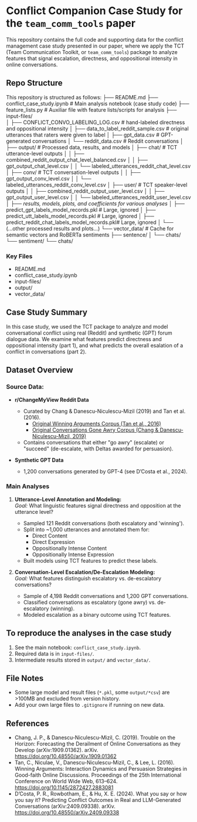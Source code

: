 # Conflict Companion Case Study for the `team_comm_tools` paper

This repository contains the full code and supporting data for the conflict management case study presented in our paper, where we apply the TCT (Team Communication Toolkit, or `team_comm_tools`) package to analyze features that signal escalation, directness, and oppositional intensity in online conversations.

## Repo Structure
This repository is structured as follows:
├── README.md
├── conflict_case_study.ipynb         # Main analysis notebook (case study code)
├── feature_lists.py                  # Auxiliar file with feature lists/scripts for analysis
├── input-files/                      
│   ├── CONFLICT_CONVO_LABELING_LOG.csv # hand-labeled directness and oppositional intensity
│   ├── data_to_label_reddit_sample.csv # original utterances that raters were given to label
│   ├── gpt_data.csv # GPT-generated conversations
│   └── reddit_data.csv # Reddit conversations
│   
├── output/ # Processed data, results, and models
│   ├── chat/ # TCT utterance-level outputs
│   │   ├── combined_reddit_output_chat_level_balanced.csv
│   │   ├── gpt_output_chat_level.csv
│   │   └── labeled_utterances_reddit_chat_level.csv
│   ├── conv/ # TCT conversation-level outputs
│   │   ├── gpt_output_conv_level.csv
│   │   └── labeled_utterances_reddit_conv_level.csv
│   ├── user/ # TCT speaker-level outputs
│   │   ├── combined_reddit_output_user_level.csv
│   │   ├── gpt_output_user_level.csv
│   │   └── labeled_utterances_reddit_user_level.csv
│   ├── *results, models, plots, and coefficients for various analyses*
│   ├── predict_gpt_labels_model_records.pkl        # Large, ignored
│   ├── predict_utt_labels_model_records.pkl        # Large, ignored
│   ├── predict_reddit_chat_labels_model_records.pkl# Large, ignored
│   └── (...other processed results and plots...)
└── vector_data/ # Cache for semantic vectors and RoBERTa sentiments
    ├── sentence/
    │   └── chats/
    └── sentiment/
        └── chats/


### Key Files

- README.md
- conflict_case_study.ipynb 
- input-files/         
- output/             
- vector_data/         

## Case Study Summary

In this case study, we used the TCT package to analyze and model conversational conflict using real (Reddit) and synthetic (GPT) forum dialogue data. We examine what features predict directness and oppositional intensity (part 1), and what predicts the overall esalation of a conflict in conversations (part 2).

## Dataset Overview

### Source Data:

- **r/ChangeMyView Reddit Data**  
  - Curated by Chang & Danescu-Niculescu-Mizil (2019) and Tan et al. (2016).
    - [Original Winning Arguments Corpus (Tan et al., 2016)](https://convokit.cornell.edu/documentation/winning.html)
    - [Original Conversations Gone Awry Corpus (Chang & Danescu-Niculescu-Mizil, 2019)](https://convokit.cornell.edu/documentation/awry_cmv.html)
  - Contains conversations that either "go awry" (escalate) or "succeed" (de-escalate, with Deltas awarded for persuasion).

- **Synthetic GPT Data**  
  - 1,200 conversations generated by GPT-4 (see D’Costa et al., 2024).

### Main Analyses

1. **Utterance-Level Annotation and Modeling:**  
   *Goal:* What linguistic features signal directness and opposition at the utterance level?  
   - Sampled 121 Reddit conversations (both escalatory and 'winning').
   - Split into ~1,000 utterances and annotated them for:
     - Direct Content
     - Direct Expression
     - Oppositionally Intense Content
     - Oppositionally Intense Expression
   - Built models using TCT features to predict these labels.

2. **Conversation-Level Escalation/De-Escalation Modeling:**  
   *Goal:* What features distinguish escalatory vs. de-escalatory conversations?  
   - Sample of 4,198 Reddit conversations and 1,200 GPT conversations.
   - Classified conversations as escalatory (gone awry) vs. de-escalatory (winning).
   - Modeled escalation as a binary outcome using TCT features.

## To reproduce the analyses in the case study

  1. See the main notebook: `conflict_case_study.ipynb`.
  2. Required data is in `input-files/`.
  3. Intermediate results stored in `output/` and `vector_data/`.

## File Notes

- Some large model and result files (`*.pkl`, some `output/*csv`) are >100MB and excluded from version history.
- Add your own large files to `.gitignore` if running on new data.

## References

- Chang, J. P., & Danescu-Niculescu-Mizil, C. (2019). Trouble on the Horizon: Forecasting the Derailment of Online Conversations as they Develop (arXiv:1909.01362). arXiv. https://doi.org/10.48550/arXiv.1909.01362
- Tan, C., Niculae, V., Danescu-Niculescu-Mizil, C., & Lee, L. (2016). Winning Arguments: Interaction Dynamics and Persuasion Strategies in Good-faith Online Discussions. Proceedings of the 25th International Conference on World Wide Web, 613–624. https://doi.org/10.1145/2872427.2883081
- D’Costa, P. R., Rowbotham, E., & Hu, X. E. (2024). What you say or how you say it? Predicting Conflict Outcomes in Real and LLM-Generated Conversations (arXiv:2409.09338). arXiv. https://doi.org/10.48550/arXiv.2409.09338